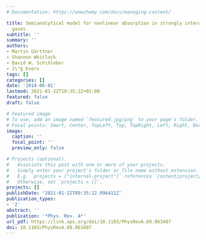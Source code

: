 ```yaml
---
# Documentation: https://wowchemy.com/docs/managing-content/

title: Semianalytical model for nonlinear absorption in strongly interacting Rydberg
  gases
subtitle: ''
summary: ''
authors:
- Martin Gärttner
- Shannon Whitlock
- David W. Sch\n̈leber
- J\"g̈ Evers
tags: []
categories: []
date: '2014-06-01'
lastmod: 2021-01-22T10:35:22+01:00
featured: false
draft: false

# Featured image
# To use, add an image named `featured.jpg/png` to your page's folder.
# Focal points: Smart, Center, TopLeft, Top, TopRight, Left, Right, BottomLeft, Bottom, BottomRight.
image:
  caption: ''
  focal_point: ''
  preview_only: false

# Projects (optional).
#   Associate this post with one or more of your projects.
#   Simply enter your project's folder or file name without extension.
#   E.g. `projects = ["internal-project"]` references `content/project/deep-learning/index.md`.
#   Otherwise, set `projects = []`.
projects: []
publishDate: '2021-01-22T09:35:22.096411Z'
publication_types:
- '2'
abstract: ''
publication: '*Phys. Rev. A*'
url_pdf: https://link.aps.org/doi/10.1103/PhysRevA.89.063407
doi: 10.1103/PhysRevA.89.063407
---
```

